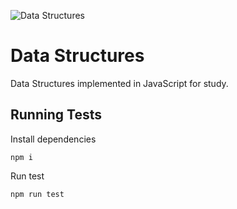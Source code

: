 ![Data Structures](https://github.com/assuncaocharles/javascript_DataStructure/blob/master/logo.png "Data Structures")


# Data Structures

Data Structures implemented in JavaScript for study.

## Running Tests

Install dependencies

`npm i`

Run test

`npm run test`